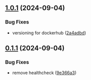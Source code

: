 ## [1.0.1](https://github.com/telnetdoogie/xdelta-wasm-docker/compare/v0.1.1...v1.0.1) (2024-09-04)


### Bug Fixes

* versioning for dockerhub ([2a4adbd](https://github.com/telnetdoogie/xdelta-wasm-docker/commit/2a4adbd3d63deac912f6396fc37562098944de34))



## [0.1.1](https://github.com/telnetdoogie/xdelta-wasm-docker/compare/9e366a3919b67ee1f465ec34208e98e0aa3bea28...v0.1.1) (2024-09-04)


### Bug Fixes

* remove healthcheck ([9e366a3](https://github.com/telnetdoogie/xdelta-wasm-docker/commit/9e366a3919b67ee1f465ec34208e98e0aa3bea28))



